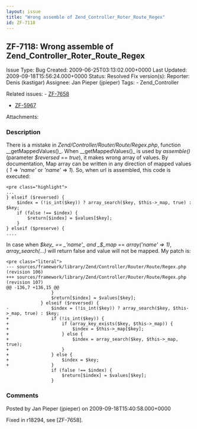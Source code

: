 ```yaml
---
layout: issue
title: "Wrong assemble of Zend_Controller_Roter_Route_Regex"
id: ZF-7118
---
```


ZF-7118: Wrong assemble of Zend\_Controller\_Roter\_Route\_Regex
----------------------------------------------------------------

 Issue Type: Bug Created: 2009-06-25T03:13:02.000+0000 Last Updated: 2009-09-18T15:56:24.000+0000 Status: Resolved Fix version(s): 
 Reporter:  Denis (kastigar)  Assignee:  Jan Pieper (jpieper)  Tags: - Zend\_Controller
 
 Related issues: - [ZF-7658](/issues/browse/ZF-7658)
- [ZF-5967](/issues/browse/ZF-5967)
 
 Attachments: 
### Description

There is a mistake in _Zend/Controller/Router/Route/Regex.php_, function \_\_getMappedValues()\_. When \_\_getMappedValues()\_ is used by _assemble()_ (parameter _$reversed_ == _true_), it makes wrong array of values. By documentation, Map array can be written in any direction of mapped values ( _1_ => _'name'_ or _'name'_ => _1_). So, when url is assembled, this code is executed:

 
    <pre class="highlight">
    ...
    } elseif ($reversed) {
        $index = (!is_int($key)) ? array_search($key, $this->_map, true) : $key;
        if (false !== $index) {
            $return[$index] = $values[$key];
        }
    } elseif ($preserve) {
    ....


In case when _$key_ == _'name'_ and _$\_map_ == _array('name' => 1)_, _array\_search(...)_ will return false and value will not be mapped. My patch is:

 
    <pre class="literal">
    --- sources/framework/library/Zend/Controller/Router/Route/Regex.php    (revision 106)
    +++ sources/framework/library/Zend/Controller/Router/Route/Regex.php    (revision 107)
    @@ -136,7 +136,15 @@
                     }
                     $return[$index] = $values[$key];
                 } elseif ($reversed) {
    -                $index = (!is_int($key)) ? array_search($key, $this->_map, true) : $key;
    +                if (!is_int($key)) {
    +                    if (array_key_exists($key, $this->_map)) {
    +                        $index = $this->_map[$key];
    +                    } else {
    +                        $index = array_search($key, $this->_map, true);
    +                    }
    +                } else {
    +                    $index = $key;
    +                }
                     if (false !== $index) {
                         $return[$index] = $values[$key];
                     }


 

 

### Comments

Posted by Jan Pieper (jpieper) on 2009-09-18T15:40:58.000+0000

Fixed in r18294, see [ZF-7658].

 

 
